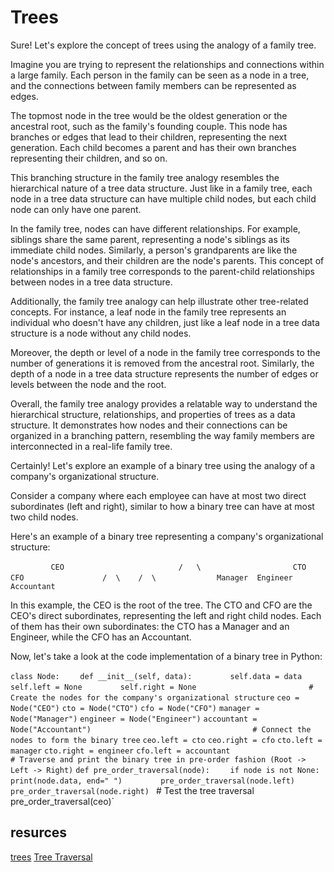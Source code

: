 # Trees

Sure! Let's explore the concept of trees using the analogy of a family tree.

Imagine you are trying to represent the relationships and connections within a large family. Each person in the family can be seen as a node in a tree, and the connections between family members can be represented as edges.

The topmost node in the tree would be the oldest generation or the ancestral root, such as the family's founding couple. This node has branches or edges that lead to their children, representing the next generation. Each child becomes a parent and has their own branches representing their children, and so on.

This branching structure in the family tree analogy resembles the hierarchical nature of a tree data structure. Just like in a family tree, each node in a tree data structure can have multiple child nodes, but each child node can only have one parent.

In the family tree, nodes can have different relationships. For example, siblings share the same parent, representing a node's siblings as its immediate child nodes. Similarly, a person's grandparents are like the node's ancestors, and their children are the node's parents. This concept of relationships in a family tree corresponds to the parent-child relationships between nodes in a tree data structure.

Additionally, the family tree analogy can help illustrate other tree-related concepts. For instance, a leaf node in the family tree represents an individual who doesn't have any children, just like a leaf node in a tree data structure is a node without any child nodes.

Moreover, the depth or level of a node in the family tree corresponds to the number of generations it is removed from the ancestral root. Similarly, the depth of a node in a tree data structure represents the number of edges or levels between the node and the root.

Overall, the family tree analogy provides a relatable way to understand the hierarchical structure, relationships, and properties of trees as a data structure. It demonstrates how nodes and their connections can be organized in a branching pattern, resembling the way family members are interconnected in a real-life family tree.


Certainly! Let's explore an example of a binary tree using the analogy of a company's organizational structure.

Consider a company where each employee can have at most two direct subordinates (left and right), similar to how a binary tree can have at most two child nodes.

Here's an example of a binary tree representing a company's organizational structure:

`          CEO                 `
`          /   \               `
`       CTO    CFO             `
`      /  \    /  \             `
`  Manager  Engineer Accountant `

In this example, the CEO is the root of the tree. The CTO and CFO are the CEO's direct subordinates, representing the left and right child nodes. Each of them has their own subordinates: the CTO has a Manager and an Engineer, while the CFO has an Accountant.

Now, let's take a look at the code implementation of a binary tree in Python:

`class Node:`
`    def __init__(self, data):`
`        self.data = data`
`        self.left = None`
`        self.right = None`
`                        `
`# Create the nodes for the company's organizational structure`
`ceo = Node("CEO")`
`cto = Node("CTO")`
`cfo = Node("CFO")`
`manager = Node("Manager")`
`engineer = Node("Engineer")`
`accountant = Node("Accountant")`
`                                   `
`# Connect the nodes to form the binary tree`
`ceo.left = cto`
`ceo.right = cfo`
`cto.left = manager`
`cto.right = engineer`
`cfo.left = accountant`
`                    `
`# Traverse and print the binary tree in pre-order fashion (Root -> Left -> Right)`
`def pre_order_traversal(node):`
`    if node is not None:`
`        print(node.data, end=" ")`
`        pre_order_traversal(node.left)`
`        pre_order_traversal(node.right)`
`
`# Test the tree traversal`
`pre_order_traversal(ceo)`




## resurces 
[trees](https://www.coursera.org/learn/data-structures/lecture/95qda/trees)
[Tree Traversal](https://www.coursera.org/learn/data-structures/lecture/fr51b/tree-traversal)

